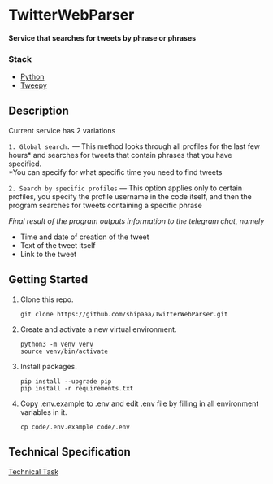 # TwitterWebParser

#### Service that searches for tweets by phrase or phrases

### Stack

- [Python](https://www.python.org/downloads/)
- [Tweepy](https://www.tweepy.org)

## Description
Current service has 2 variations

`1. Global search.` — This method looks through all profiles for the last few hours* and searches for tweets that contain phrases that you have specified.\
*You can specify for what specific time you need to find tweets

`2. Search by specific profiles` — This option applies only to certain profiles, you specify the profile username in the code itself, and then the program searches for tweets containing a specific phrase

*Final result of the program outputs information to the telegram chat, namely*
* Time and date of creation of the tweet
* Text of the tweet itself
* Link to the tweet

## Getting Started

1. Clone this repo.

   ```
   git clone https://github.com/shipaaa/TwitterWebParser.git
   ```

2. Create and activate a new virtual environment.

   ```
   python3 -m venv venv
   source venv/bin/activate
   ```

3. Install packages.

   ```
   pip install --upgrade pip
   pip install -r requirements.txt
   ```

4. Copy .env.example to .env and edit .env file by filling in all environment variables in it.

   ```
   cp code/.env.example code/.env
   ```

## Technical Specification

[Technical Task](Technical%20Task.pdf)
